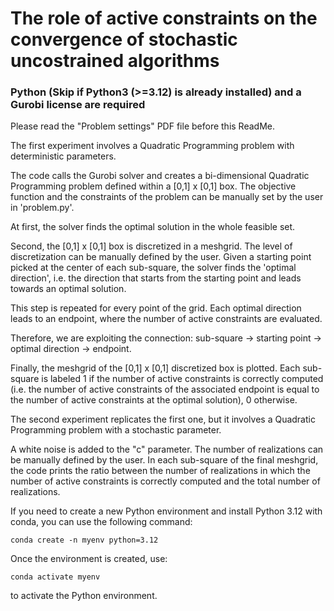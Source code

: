 # The role of active constraints on the convergence of stochastic uncostrained algorithms
### Python (Skip if Python3 (>=3.12) is already installed) and a Gurobi license are required

Please read the "Problem settings" PDF file before this ReadMe.

The first experiment involves a Quadratic Programming problem with deterministic parameters.

The code calls the Gurobi solver and creates a bi-dimensional Quadratic Programming problem defined within a [0,1] x [0,1] box. 
The objective function and the constraints of the problem can be manually set by the user in 'problem.py'.

At first, the solver finds the optimal solution in the whole feasible set.

Second, the [0,1] x [0,1] box is discretized in a meshgrid. The level of discretization can be manually defined by the user. 
Given a starting point picked at the center of each sub-square, 
the solver finds the 'optimal direction', i.e. the direction that starts from the starting point and
leads towards an optimal solution.

This step is repeated for every point of the grid. Each optimal direction 
leads to an endpoint, where the number of active constraints are evaluated. 

Therefore, we are exploiting the connection:
sub-square -> starting point -> optimal direction -> endpoint.

Finally, the meshgrid of the [0,1] x [0,1] discretized box is plotted.
Each sub-square is labeled 1 if the number of active constraints is correctly computed (i.e. the number of active constraints of the associated endpoint is equal to the number 
of active constraints at the optimal solution), 0 otherwise.

The second experiment replicates the first one, but it involves a Quadratic Programming problem with a stochastic parameter. 

A white noise is added to the "c" parameter. The number of realizations can be manually defined by the user.
In each sub-square of the final meshgrid, the code prints the ratio between the number of realizations in which the number of active constraints is correctly computed and the total number of realizations.

If you need to create a new Python environment and install Python 3.12 with conda, you can use the following command:
```
conda create -n myenv python=3.12
```
Once the environment is created, use:
```
conda activate myenv
```
to activate the Python environment.
